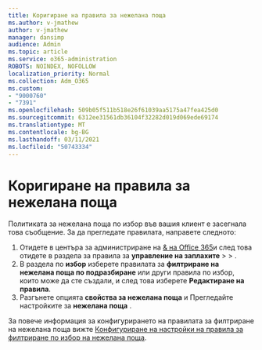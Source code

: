 ```yaml
---
title: Коригиране на правила за нежелана поща
ms.author: v-jmathew
author: v-jmathew
manager: dansimp
audience: Admin
ms.topic: article
ms.service: o365-administration
ROBOTS: NOINDEX, NOFOLLOW
localization_priority: Normal
ms.collection: Adm_O365
ms.custom:
- "9000760"
- "7391"
ms.openlocfilehash: 509b05f511b518e26f61039aa5175a47fea425d0
ms.sourcegitcommit: 6312ee31561db36104f32282d019d069ede69174
ms.translationtype: MT
ms.contentlocale: bg-BG
ms.lasthandoff: 03/11/2021
ms.locfileid: "50743334"
---
```

# <a name="fix-anti-spam-policy"></a>Коригиране на правила за нежелана поща

Политиката за нежелана поща по избор във вашия клиент е засегнала това съобщение. За да прегледате правилата, направете следното:

1. Отидете в центъра за администриране на [& на Office 365](https://go.microsoft.com/fwlink/p/?linkid=2077143)и след това отидете в раздела за правила за **управление на заплахите**  >    >  [](https://go.microsoft.com/fwlink/?linkid=2101518).
2. В раздела по **избор** изберете правилата за **филтриране на нежелана поща по подразбиране** или други правила по избор, които може да сте създали, и след това изберете **Редактиране на правила**.
3. Разгънете опцията **свойства за нежелана поща** и Прегледайте настройките за **нежелана поща** .

За повече информация за конфигурирането на правилата за филтриране на нежелана поща вижте [Конфигуриране на настройки на правила за филтриране по избор на нежелана поща](https://go.microsoft.com/fwlink/?linkid=2101054).
